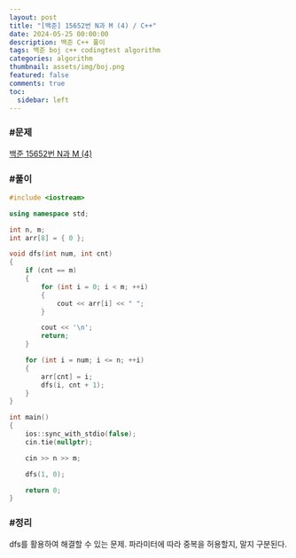 ```yaml
---
layout: post
title: "[백준] 15652번 N과 M (4) / C++"
date: 2024-05-25 00:00:00
description: 백준 C++ 풀이
tags: 백준 boj c++ codingtest algorithm
categories: algorithm
thumbnail: assets/img/boj.png
featured: false
comments: true
toc:
  sidebar: left
---
```


### #문제
[백준 15652번 N과 M (4)](https://www.acmicpc.net/problem/15652)

### #풀이
```c++
#include <iostream>

using namespace std;

int n, m;
int arr[8] = { 0 };

void dfs(int num, int cnt)
{
	if (cnt == m)
	{
		for (int i = 0; i < m; ++i)
		{
			cout << arr[i] << " ";
		}

		cout << '\n';
		return;
	}

	for (int i = num; i <= n; ++i)
	{
		arr[cnt] = i;
		dfs(i, cnt + 1);
	}
}

int main()
{
	ios::sync_with_stdio(false);
	cin.tie(nullptr);

	cin >> n >> m;

	dfs(1, 0);

	return 0;
}
```

### #정리
dfs를 활용하여 해결할 수 있는 문제. 파라미터에 따라 중복을 허용할지, 말지 구분된다.